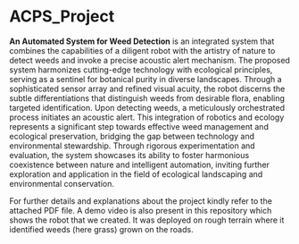 # ACPS_Project
<b>An Automated System for Weed Detection</b> is an integrated system that combines the capabilities of a diligent robot with the artistry of nature to detect weeds and invoke a precise acoustic alert mechanism. The proposed system harmonizes cutting-edge technology with ecological principles, serving as a sentinel for botanical purity in diverse landscapes. Through a sophisticated sensor array and refined visual acuity, the robot discerns the subtle differentiations that distinguish weeds from desirable flora, enabling targeted identification. Upon detecting weeds, a meticulously orchestrated process initiates an acoustic alert. This integration of robotics and ecology represents a significant step towards effective weed management and ecological preservation, bridging the gap between technology and environmental stewardship. Through rigorous experimentation and evaluation, the system showcases its ability to foster harmonious coexistence between nature and intelligent automation, inviting further exploration and application in the field of ecological landscaping and environmental conservation.

For further details and explanations about the project kindly refer to the attached PDF file. A demo video is also present in this repository which shows the robot that we created. It was deployed on rough terrain where it identified weeds (here grass) grown on the roads.
